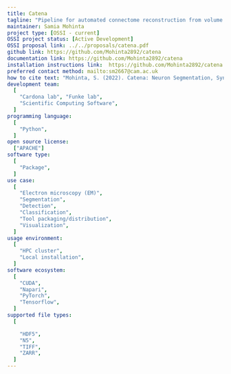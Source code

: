 ```yaml
---
title: Catena
tagline: "Pipeline for automated connectome reconstruction from volume Electron Microscopy."
maintainer: Samia Mohinta
project type: [OSSI - current]
OSSI project status: [Active Development]
OSSI proposal link: ../../proposals/catena.pdf
github link: https://github.com/Mohinta2892/catena
documentation link: https://github.com/Mohinta2892/catena
installation instructions link:  https://github.com/Mohinta2892/catena
preferred contact method: mailto:sm2667@cam.ac.uk
how to cite text: "Mohinta, S. (2022). Catena: Neuron Segmentation, Synapse Detection, Microtubule tracking and more... (Version 0.1) [Computer software]"
development team:
  [
    "Cardona lab", "Funke lab",
    "Scientific Computing Software",
  ]
programming language:
  [
    "Python",
  ]
open source license:
  ["APACHE"]
software type:
  [
    "Package",
  ]
use case:
  [
    "Electron microscopy (EM)",
    "Segmentation", 
    "Detection",
    "Classification",
    "Tool packaging/distribution",
    "Visualization",
  ]
usage environment:
  [
    "HPC cluster",
    "Local installation",
  ]
software ecosystem:
  [
    "CUDA",
    "Napari",
    "PyTorch",
    "Tensorflow",
  ]
supported file types:
  [

    "HDF5",
    "N5",
    "TIFF",
    "ZARR",
  ]
---
```

